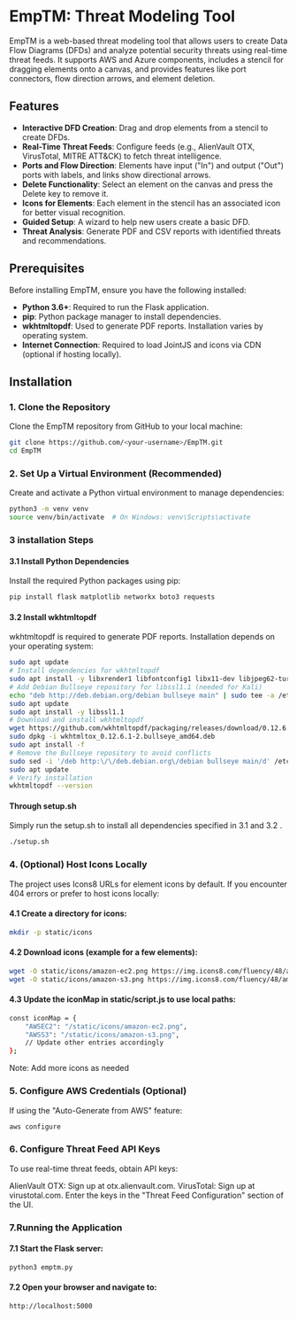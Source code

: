 # EmpTM: Threat Modeling Tool

EmpTM is a web-based threat modeling tool that allows users to create Data Flow Diagrams (DFDs) and analyze potential security threats using real-time threat feeds. It supports AWS and Azure components, includes a stencil for dragging elements onto a canvas, and provides features like port connectors, flow direction arrows, and element deletion.

## Features
- **Interactive DFD Creation**: Drag and drop elements from a stencil to create DFDs.
- **Real-Time Threat Feeds**: Configure feeds (e.g., AlienVault OTX, VirusTotal, MITRE ATT&CK) to fetch threat intelligence.
- **Ports and Flow Direction**: Elements have input ("In") and output ("Out") ports with labels, and links show directional arrows.
- **Delete Functionality**: Select an element on the canvas and press the Delete key to remove it.
- **Icons for Elements**: Each element in the stencil has an associated icon for better visual recognition.
- **Guided Setup**: A wizard to help new users create a basic DFD.
- **Threat Analysis**: Generate PDF and CSV reports with identified threats and recommendations.

## Prerequisites
Before installing EmpTM, ensure you have the following installed:
- **Python 3.6+**: Required to run the Flask application.
- **pip**: Python package manager to install dependencies.
- **wkhtmltopdf**: Used to generate PDF reports. Installation varies by operating system.
- **Internet Connection**: Required to load JointJS and icons via CDN (optional if hosting locally).

## Installation

### 1. Clone the Repository
Clone the EmpTM repository from GitHub to your local machine:
```bash
git clone https://github.com/<your-username>/EmpTM.git
cd EmpTM
```
### 2. Set Up a Virtual Environment (Recommended)
Create and activate a Python virtual environment to manage dependencies:
```bash
python3 -m venv venv
source venv/bin/activate  # On Windows: venv\Scripts\activate
```
### 3 installation Steps

#### 3.1 Install Python Dependencies
Install the required Python packages using pip:
```bash
pip install flask matplotlib networkx boto3 requests
```
#### 3.2 Install wkhtmltopdf
wkhtmltopdf is required to generate PDF reports. Installation depends on your operating system:
```bash
sudo apt update
# Install dependencies for wkhtmltopdf
sudo apt install -y libxrender1 libfontconfig1 libx11-dev libjpeg62-turbo libxext6 xfonts-75dpi xfonts-base
# Add Debian Bullseye repository for libssl1.1 (needed for Kali)
echo "deb http://deb.debian.org/debian bullseye main" | sudo tee -a /etc/apt/sources.list
sudo apt update
sudo apt install -y libssl1.1
# Download and install wkhtmltopdf
wget https://github.com/wkhtmltopdf/packaging/releases/download/0.12.6.1-2/wkhtmltox_0.12.6.1-2.bullseye_amd64.deb
sudo dpkg -i wkhtmltox_0.12.6.1-2.bullseye_amd64.deb
sudo apt install -f
# Remove the Bullseye repository to avoid conflicts
sudo sed -i '/deb http:\/\/deb.debian.org\/debian bullseye main/d' /etc/apt/sources.list
sudo apt update
# Verify installation
wkhtmltopdf --version
```
#### Through setup.sh
Simply run the setup.sh to install all dependencies specified in 3.1 and 3.2 .
```bash
./setup.sh
```
### 4. (Optional) Host Icons Locally
The project uses Icons8 URLs for element icons by default. If you encounter 404 errors or prefer to host icons locally:

#### 4.1 Create a directory for icons:
```bash
mkdir -p static/icons
```
#### 4.2 Download icons (example for a few elements):
```bash
wget -O static/icons/amazon-ec2.png https://img.icons8.com/fluency/48/amazon-ec2.png
wget -O static/icons/amazon-s3.png https://img.icons8.com/fluency/48/amazon-s3.png
```
#### 4.3 Update the iconMap in static/script.js to use local paths:
```bash
const iconMap = {
    "AWSEC2": "/static/icons/amazon-ec2.png",
    "AWSS3": "/static/icons/amazon-s3.png",
    // Update other entries accordingly
};
```
Note: Add more icons as needed
### 5. Configure AWS Credentials (Optional)
If using the "Auto-Generate from AWS" feature:
```bash
aws configure
```
### 6. Configure Threat Feed API Keys
To use real-time threat feeds, obtain API keys:

AlienVault OTX: Sign up at otx.alienvault.com.
VirusTotal: Sign up at virustotal.com. Enter the keys in the "Threat Feed Configuration" section of the UI.
### 7.Running the Application
#### 7.1 Start the Flask server:
```bash
python3 emptm.py
```
#### 7.2 Open your browser and navigate to:
```bash
http://localhost:5000
```
